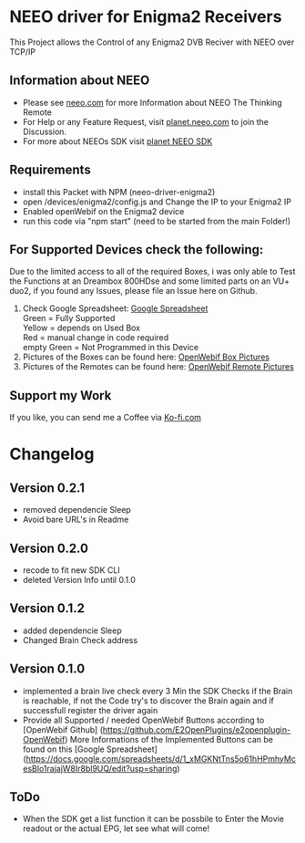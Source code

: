 # NEEO driver for Enigma2 Receivers

This Project allows the Control of any Enigma2 DVB Reciver with NEEO over TCP/IP

## Information about NEEO

- Please see [neeo.com](https://neeo.com/) for more Information about NEEO The Thinking Remote
- For Help or any Feature Request, visit [planet.neeo.com](https://planet.neeo.com/t/m2k53t) to join the Discussion.
- For more about NEEOs SDK visit [planet NEEO SDK](https://github.com/NEEOInc/neeo-sdk)

## Requirements

- install this Packet with NPM (neeo-driver-enigma2)
- open /devices/enigma2/config.js and Change the IP to your Enigma2 IP
- Enabled openWebif on the Enigma2 device
- run this code via "npm start" (need to be started from the main Folder!)

## For Supported Devices check the following:

   Due to the limited access to all of the required Boxes, i was only able to Test the Functions at an Dreambox 800HDse and some limited parts on an VU+ duo2, if you found any Issues, please file an Issue here on Github.
1. Check Google Spreadsheet: [Google Spreadsheet](https://docs.google.com/spreadsheets/d/1_xMGKNtTns5o61hHPmhyMcesBlo1rajajW8Ir8bl9UQ/edit?usp=sharing)  
   Green = Fully Supported  
   Yellow = depends on Used Box  
   Red = manual change in code required  
   empty Green = Not Programmed in this Device
2. Pictures of the Boxes can be found here: [OpenWebif Box Pictures](https://github.com/E2OpenPlugins/e2openplugin-OpenWebif/tree/master/plugin/public/images/boxes)
3. Pictures of the Remotes can be found here: [OpenWebif Remote Pictures](https://github.com/E2OpenPlugins/e2openplugin-OpenWebif/tree/master/plugin/public/images/remotes)

## Support my Work

If you like, you can send me a Coffee via [Ko-fi.com](https://ko-fi.com/carpenoctem)

# Changelog

## Version 0.2.1

- removed dependencie Sleep
- Avoid bare URL's in Readme

## Version 0.2.0

- recode to fit new SDK CLI
- deleted Version Info until 0.1.0

## Version 0.1.2

- added dependencie Sleep
- Changed Brain Check address

## Version 0.1.0

- implemented a brain live check every 3 Min the SDK Checks if the Brain is reachable, if not the Code try's to discover the Brain again and if successfull register the driver again
- Provide all Supported / needed OpenWebif Buttons according to [OpenWebif Github] (https://github.com/E2OpenPlugins/e2openplugin-OpenWebif)
  More Informations of the Implemented Buttons can be found on this [Google Spreadsheet] (https://docs.google.com/spreadsheets/d/1_xMGKNtTns5o61hHPmhyMcesBlo1rajajW8Ir8bl9UQ/edit?usp=sharing)

## ToDo

- When the SDK get a list function it can be possbile to Enter the Movie readout or the actual EPG, let see what will come!